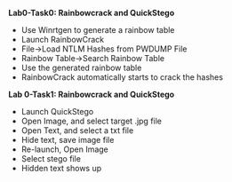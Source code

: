 **Lab0-Task0: Rainbowcrack and QuickStego**

-   Use Winrtgen to generate a rainbow table
-   Launch RainbowCrack
-   File->Load NTLM Hashes from PWDUMP File
-   Rainbow Table->Search Rainbow Table
-   Use the generated rainbow table
-   RainbowCrack automatically starts to crack the hashes

**Lab 0-Task1: Rainbowcrack and QuickStego**

-   Launch QuickStego
-   Open Image, and select target .jpg file
-   Open Text, and select a txt file
-   Hide text, save image file
-   Re-launch, Open Image
-   Select stego file
-   Hidden text shows up